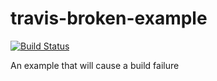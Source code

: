 # travis-broken-example

[![Build Status](https://travis-ci.org/Rcsuax/travis-broken-example.svg?branch=master)](https://travis-ci.org/Rcsuax/travis-broken-example)

An example that will cause a build failure
